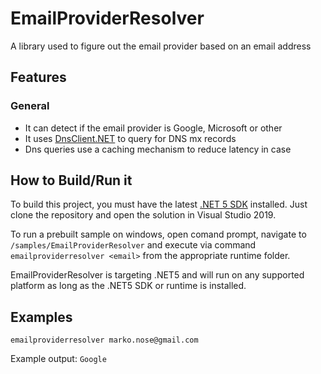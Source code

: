# EmailProviderResolver 
A library used to figure out the email provider based on an email address

## Features

### General

* It can detect if the email provider is Google, Microsoft or other
* It uses [DnsClient.NET](https://github.com/MichaCo/DnsClient.NET) to query for DNS mx records 
* Dns queries use a caching mechanism to reduce latency in case 

## How to Build/Run it
To build this project, you must have the latest [.NET 5 SDK](https://dotnet.microsoft.com/download) installed.
Just clone the repository and open the solution in Visual Studio 2019.

To run a prebuilt sample on windows, open comand prompt, navigate to `/samples/EmailProviderResolver` and execute via command `emailproviderresolver <email>` from the appropriate runtime folder.

EmailProviderResolver is targeting .NET5 and will run on any supported platform as long as the .NET5 SDK or runtime is installed.

## Examples
`emailproviderresolver marko.nose@gmail.com`

Example output: `Google`